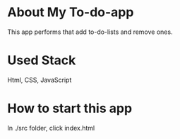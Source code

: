 # About My To-do-app
This app performs that add to-do-lists and remove ones.

# Used Stack
Html, CSS, JavaScript

# How to start this app
In ./src folder, click index.html